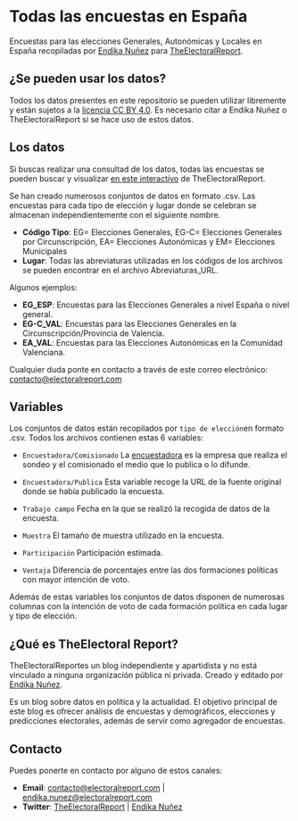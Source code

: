 # Todas las encuestas en España

Encuestas para las elecciones Generales, Autonómicas y Locales en España recopiladas por [Endika Nuñez](https://twitter.com/endikasatu) para [TheElectoralReport](https://electoralreport.com).

## ¿Se pueden usar los datos?

Todos los datos presentes en este repositorio se pueden utilizar libremente y están sujetos a la [licencia CC BY 4.0](https://creativecommons.org/licenses/by/4.0/deed.es). Es necesario citar a Endika Nuñez o TheElectoralReport si se hace uso de estos datos. 

## Los datos

Si buscas realizar una consultad de los datos, todas las encuestas se pueden buscar y visualizar [en este interactivo](https://www.electoralreport.com/encuestas/) de TheElectoralReport.

Se han creado numerosos conjuntos de datos en formato .csv. Las encuestas para cada tipo de elección y lugar donde se celebran se almacenan independientemente con el siguiente nombre.

- **Código Tipo**: EG= Elecciones Generales, EG-C= Elecciones Generales por Circunscripción, EA= Elecciones Autonómicas y EM= Elecciones Municipales
- **Lugar**: Todas las abreviaturas utilizadas en los códigos de los archivos se pueden encontrar en el archivo Abreviaturas_URL.

Algunos ejemplos:

- **EG_ESP**: Encuestas para las Elecciones Generales a nivel España o nivel general.
- **EG-C_VAL**: Encuestas para las Elecciones Generales en la Circunscripción/Provincia de Valencia.
- **EA_VAL**: Encuestas para las Elecciones Autonómicas en la Comunidad Valenciana.

Cualquier duda ponte en contacto a través de este correo electrónico: [contacto@electoralreport.com](mailto:contacto@electoralreport.com)

## Variables

Los conjuntos de datos están recopilados por `tipo de elección`en formato .csv. Todos los archivos contienen estas 6 variables:

- `Encuestadora/Comisionado` La [encuestadora](https://electoralreport.com/ranking-encuestadoras) es la empresa que realiza el sondeo y el comisionado el medio que lo publica o lo difunde.

- `Encuestadora/Publica` Esta variable recoge la URL de la fuente original donde se había publicado la encuesta.

- `Trabajo campo` Fecha en la que se realizó la recogida de datos de la encuesta.

- `Muestra` El tamaño de muestra utilizado en la encuesta.

- `Participación` Participación estimada.

- `Ventaja` Diferencia de porcentajes entre las dos formaciones políticas con mayor intención de voto.

Además de estas variables los conjuntos de datos disponen de numerosas columnas con la intención de voto de cada formación política en cada lugar y tipo de elección.

## ¿Qué es TheElectoral Report?

TheElectoralReportes un blog independiente y apartidista y no está vinculado a ninguna organización pública ni privada. Creado y editado por [Endika Nuñez](https://twitter.com/endikasatu).

Es un blog sobre datos en política y la actualidad. El objetivo principal de este blog es ofrecer análisis de encuestas y demográficos, elecciones y predicciones electorales, además de servir como agregador de encuestas.

## Contacto

Puedes ponerte en contacto por alguno de estos canales:

- **Email**: [contacto@electoralreport.com](mailto:contacto@electoralreport.com) | [endika.nunez@electoralreport.com](mailto:endika.nunez@electoralreport.com)
- **Twitter**: [TheElectoralReport](https://twitter.com/TheElectoralRep) | [Endika Nuñez](https://twitter.com/endikasatu)



